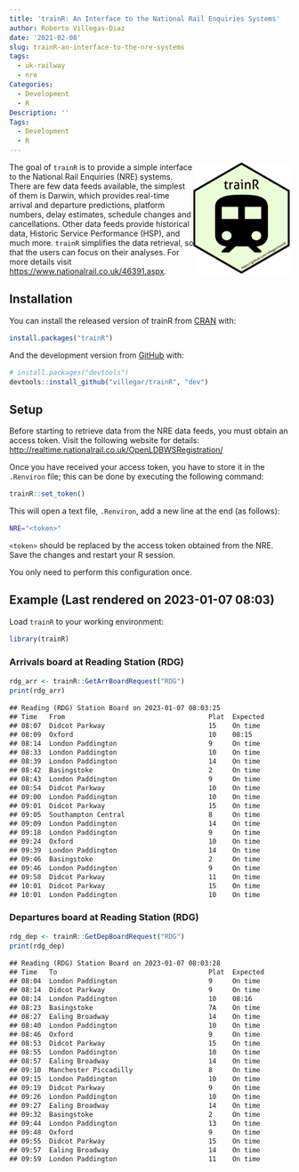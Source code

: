 ```yaml
---
title: 'trainR: An Interface to the National Rail Enquiries Systems'
author: Roberto Villegas-Diaz
date: '2021-02-08'
slug: trainR-an-interface-to-the-nre-systems
tags:
  - uk-railway
  - nre
Categories:
  - Development
  - R
Description: ''
Tags:
  - Development
  - R
---
```


<img src="https://raw.githubusercontent.com/villegar/trainR/main/inst/images/logo.png" alt="logo" align="right" height=200px/>

The goal of `trainR` is to provide a simple interface to the 
National Rail Enquiries (NRE) systems. There are few data feeds 
available, the simplest of them is Darwin, which provides real-time 
arrival and departure predictions, platform numbers, delay estimates, 
schedule changes and cancellations. Other data feeds provide historical 
data, Historic Service Performance (HSP), and much more. `trainR` 
simplifies the data retrieval, so that the users can focus on their 
analyses. For more details visit 
https://www.nationalrail.co.uk/46391.aspx.

## Installation

You can install the released version of trainR from [CRAN](https://CRAN.R-project.org) with:

``` r
install.packages("trainR")
```

And the development version from [GitHub](https://github.com/) with:

``` r
# install.packages("devtools")
devtools::install_github("villegar/trainR", "dev")
```

## Setup
Before starting to retrieve data from the NRE data feeds, you must obtain an access token. 
Visit the following website for details: http://realtime.nationalrail.co.uk/OpenLDBWSRegistration/

Once you have received your access token, you have to store it in the `.Renviron` file; this can be 
done by executing the following command:


```r
trainR::set_token()
```

This will open a text file, `.Renviron`, add a new line at the end (as follows):

```bash
NRE="<token>"
```

`<token>` should be replaced by the access token obtained from the NRE. Save the changes and restart 
your R session.

You only need to perform this configuration once.

## Example (Last rendered on 2023-01-07 08:03)

Load `trainR` to your working environment:

```r
library(trainR)
```

### Arrivals board at Reading Station (RDG)


```r
rdg_arr <- trainR::GetArrBoardRequest("RDG")
print(rdg_arr)
```

```
## Reading (RDG) Station Board on 2023-01-07 08:03:25
## Time   From                                    Plat  Expected
## 08:07  Didcot Parkway                          15    On time
## 08:09  Oxford                                  10    08:15
## 08:14  London Paddington                       9     On time
## 08:33  London Paddington                       10    On time
## 08:39  London Paddington                       14    On time
## 08:42  Basingstoke                             2     On time
## 08:43  London Paddington                       9     On time
## 08:54  Didcot Parkway                          10    On time
## 09:00  London Paddington                       10    On time
## 09:01  Didcot Parkway                          15    On time
## 09:05  Southampton Central                     8     On time
## 09:09  London Paddington                       14    On time
## 09:18  London Paddington                       9     On time
## 09:24  Oxford                                  10    On time
## 09:39  London Paddington                       14    On time
## 09:46  Basingstoke                             2     On time
## 09:46  London Paddington                       9     On time
## 09:58  Didcot Parkway                          11    On time
## 10:01  Didcot Parkway                          15    On time
## 10:01  London Paddington                       10    On time
```

### Departures board at Reading Station (RDG)


```r
rdg_dep <- trainR::GetDepBoardRequest("RDG")
print(rdg_dep)
```

```
## Reading (RDG) Station Board on 2023-01-07 08:03:28
## Time   To                                      Plat  Expected
## 08:04  London Paddington                       9     On time
## 08:14  Didcot Parkway                          9     On time
## 08:14  London Paddington                       10    08:16
## 08:23  Basingstoke                             7A    On time
## 08:27  Ealing Broadway                         14    On time
## 08:40  London Paddington                       10    On time
## 08:46  Oxford                                  9     On time
## 08:53  Didcot Parkway                          15    On time
## 08:55  London Paddington                       10    On time
## 08:57  Ealing Broadway                         14    On time
## 09:10  Manchester Piccadilly                   8     On time
## 09:15  London Paddington                       10    On time
## 09:19  Didcot Parkway                          9     On time
## 09:26  London Paddington                       10    On time
## 09:27  Ealing Broadway                         14    On time
## 09:32  Basingstoke                             2     On time
## 09:44  London Paddington                       13    On time
## 09:48  Oxford                                  9     On time
## 09:55  Didcot Parkway                          15    On time
## 09:57  Ealing Broadway                         14    On time
## 09:59  London Paddington                       11    On time
```
